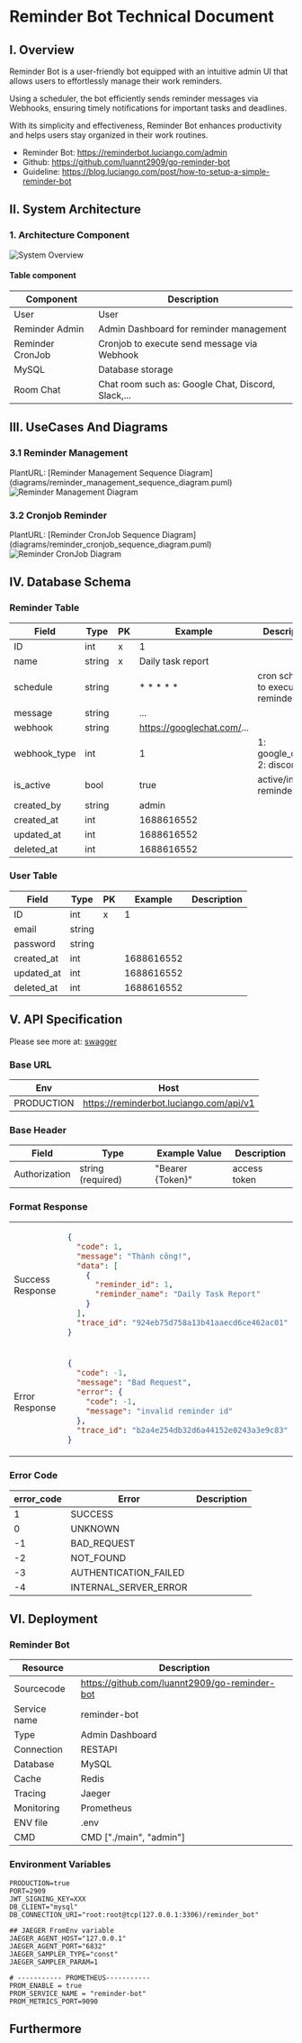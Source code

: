 # Reminder Bot Technical Document

## I. Overview

Reminder Bot is a user-friendly bot equipped with an intuitive admin UI that allows users to effortlessly manage their work reminders.   

Using a scheduler, the bot efficiently sends reminder messages via Webhooks, ensuring timely notifications for important tasks and deadlines.   

With its simplicity and effectiveness, Reminder Bot enhances productivity and helps users stay organized in their work routines.  
* Reminder Bot: https://reminderbot.luciango.com/admin
* Github: https://github.com/luannt2909/go-reminder-bot
* Guideline: https://blog.luciango.com/post/how-to-setup-a-simple-reminder-bot
## II. System Architecture

### 1. Architecture Component
![System Overview](images/system_overview.png)
#### Table component
| Component        | Description                                        |
|------------------|----------------------------------------------------|
| User             | User                                               |
| Reminder Admin   | Admin Dashboard for reminder management            |
| Reminder CronJob | Cronjob to execute send message via Webhook        |
| MySQL            | Database storage                                   |
| Room Chat        | Chat room such as: Google Chat, Discord, Slack,... |

## III. UseCases And Diagrams

### 3.1 Reminder Management
PlantURL: [Reminder Management Sequence Diagram] (diagrams/reminder_management_sequence_diagram.puml)
![Reminder Management Diagram](images/reminder_management_sequence_diagram.png)
### 3.2 Cronjob Reminder
PlantURL: [Reminder CronJob Sequence Diagram] (diagrams/reminder_cronjob_sequence_diagram.puml)
![Reminder CronJob Diagram](images/reminder_cronjob_sequence_diagram.png)

## IV. Database Schema
### Reminder Table 

| Field        | Type   | PK  | Example                    | Description                       |
|--------------|--------|-----|----------------------------|-----------------------------------|
| ID           | int    | x   | 1                          |                                   |
| name         | string | x   | Daily task report          |                                   |
| schedule     | string |     | * * * * *                  | cron schedule to execute reminder |
| message      | string |     | ...                        |                                   |
| webhook      | string |     | https://googlechat.com/... |                                   |
| webhook_type | int    |     | 1                          | 1: google_chat, 2: discord, ...   |
| is_active    | bool   |     | true                       | active/inactive reminder          |
| created_by   | string |     | admin                      |                                   |
| created_at   | int    |     | 1688616552                 |                                   |
| updated_at   | int    |     | 1688616552                 |                                   |
| deleted_at   | int    |     | 1688616552                 |                                   |

### User Table
| Field      | Type   | PK  | Example    | Description |
|------------|--------|-----|------------|-------------|
| ID         | int    | x   | 1          |             |
| email      | string |     |            |             |
| password   | string |     |            |             |
| created_at | int    |     | 1688616552 |             |
| updated_at | int    |     | 1688616552 |             |
| deleted_at | int    |     | 1688616552 |             |

## V. API Specification
Please see more at: [swagger](https://swagger.io/)
### Base URL
| Env         | Host                                    | 
|-------------|-----------------------------------------|
| PRODUCTION	 | https://reminderbot.luciango.com/api/v1 |

### Base Header
| Field          | Type              | Example Value     | Description  |
|----------------|-------------------|-------------------|--------------|
| Authorization	 | string (required) | "Bearer {Token}"	 | access token |

### Format Response
<table>
<tr>
<td> Success Response </td>
<td>

```json
{
  "code": 1,
  "message": "Thành công!",
  "data": [
    {
      "reminder_id": 1,
      "reminder_name": "Daily Task Report"
    }
  ],
  "trace_id": "924eb75d758a13b41aaecd6ce462ac01"
}
```

</td>
</tr>


<tr>
<td> Error Response </td>
<td>

```json
{
  "code": -1,
  "message": "Bad Request",
  "error": {
    "code": -1,
    "message": "invalid reminder id"
  },
  "trace_id": "b2a4e254db32d6a44152e0243a3e9c83"
}
```

</td>
</tr>
</table>

### Error Code
| error_code | Error                 | Description |
|------------|-----------------------|-------------|
| 1	         | SUCCESS               |             |
| 0	         | UNKNOWN               |             |
| -1         | BAD_REQUEST           |             |
| -2         | NOT_FOUND             |             |
| -3         | AUTHENTICATION_FAILED |             |
| -4         | INTERNAL_SERVER_ERROR |             |

## VI. Deployment

### Reminder Bot
| Resource     | Description                                   |
|--------------|-----------------------------------------------|
| Sourcecode   | https://github.com/luannt2909/go-reminder-bot |
| Service name | reminder-bot                                  |
| Type         | Admin Dashboard                               |
| Connection   | RESTAPI                                       |
| Database     | MySQL                                         |
| Cache        | Redis                                         |
| Tracing      | Jaeger                                        |
| Monitoring   | Prometheus                                    |
| ENV file     | .env                                          |
| CMD          | CMD ["./main", "admin"]                       |

### Environment Variables
```dotenv
PRODUCTION=true
PORT=2909
JWT_SIGNING_KEY=XXX
DB_CLIENT="mysql"
DB_CONNECTION_URI="root:root@tcp(127.0.0.1:3306)/reminder_bot"

## JAEGER FromEnv variable
JAEGER_AGENT_HOST="127.0.0.1"
JAEGER_AGENT_PORT="6832"
JAEGER_SAMPLER_TYPE="const"
JAEGER_SAMPLER_PARAM=1

# ----------- PROMETHEUS-----------
PROM_ENABLE = true
PROM_SERVICE_NAME = "reminder-bot"
PROM_METRICS_PORT=9090
```

## Furthermore
